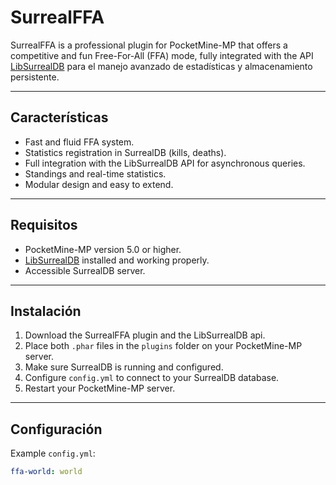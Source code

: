 # SurrealFFA

SurrealFFA is a professional plugin for PocketMine-MP that offers a competitive and fun Free-For-All (FFA) mode, fully integrated with the API [LibSurrealDB](https://github.com/NathaLMV/LibSurrealDB) para el manejo avanzado de estadísticas y almacenamiento persistente.

---

## Características
- Fast and fluid FFA system.
- Statistics registration in SurrealDB (kills, deaths).
- Full integration with the LibSurrealDB API for asynchronous queries.
- Standings and real-time statistics.
- Modular design and easy to extend.

---

## Requisitos

- PocketMine-MP version 5.0 or higher.
- [LibSurrealDB](https://github.com/NathaLMV/LibSurrealDB) installed and working properly.
- Accessible SurrealDB server.

---

## Instalación

1. Download the SurrealFFA plugin and the LibSurrealDB api.
2. Place both `.phar` files in the `plugins` folder on your PocketMine-MP server.
3. Make sure SurrealDB is running and configured.
4. Configure `config.yml` to connect to your SurrealDB database.
5. Restart your PocketMine-MP server.

---

## Configuración

Example `config.yml`:

```yaml
ffa-world: world
```